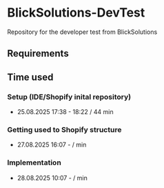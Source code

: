 # BlickSolutions-DevTest
Repository for the developer test from BlickSolutions

## Requirements

## Time used
### Setup (IDE/Shopify inital repository)
* 25.08.2025 17:38 - 18:22      / 44 min 

### Getting used to Shopify structure
* 27.08.2025 16:07 -            / min

### Implementation
* 28.08.2025 10:07 -            / min